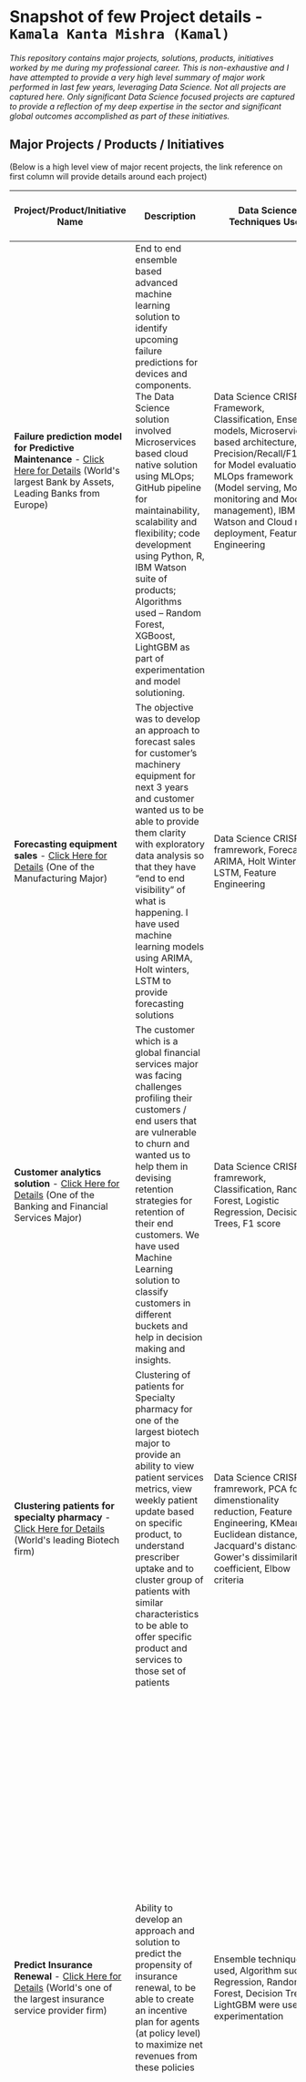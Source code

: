 # Snapshot of few Project details - ```Kamala Kanta Mishra (Kamal)```

*This repository contains major projects, solutions, products, initiatives worked by me during my professional career. This is non-exhaustive and I have attempted to provide a very high level summary of major work performed in last few years, leveraging Data Science. Not all projects are captured here. Only significant Data Science focused projects are captured to provide a reflection of my deep expertise in the sector and significant global outcomes accomplished as part of these initiatives.*


## Major Projects / Products / Initiatives 
(Below is a high level view of major recent projects, the link reference on first column will provide details around each project)

Project/Product/Initiative Name | Description  | Data Science Techniques Used | Business Outcomes, Impact and Value
--------------------------------|--------------|------------------------------|------------------------------------
**Failure prediction model for Predictive Maintenance** - [Click Here for Details](/Project_PDM.md)  (World's largest Bank by Assets, Leading Banks from Europe) | End to end ensemble based advanced machine learning solution to identify upcoming failure predictions for devices and components. The Data Science solution involved Microservices based cloud native solution using MLOps; GitHub pipeline for maintainability, scalability and flexibility; code development using Python, R, IBM Watson suite of products; Algorithms used – Random Forest, XGBoost, LightGBM as part of experimentation and model solutioning. | Data Science CRISP-DM Framework, Classification, Ensemble models, Microservices based architecture, Precision/Recall/F1score for Model evaluation, MLOps framework (Model serving, Model monitoring and Model management), IBM Watson and Cloud native deployment, Feature Engineering | Public Client Reference, Availability up by upto 2-3 percentage points, Prediction of failures up to 50% for future period, Predictions at device and component level, Optimization improvement at stock keeping of critical components
**Forecasting equipment sales** - [Click Here for Details](/Project_FES.md) (One of the Manufacturing Major) | The objective was to develop an approach to forecast sales for customer’s machinery equipment for next 3 years and customer wanted us to be able to provide them clarity with exploratory data analysis so that they have “end to end visibility” of what is happening. I have used machine learning models using ARIMA, Holt winters, LSTM to provide forecasting solutions | Data Science CRISP DM framrework, Forecasting, ARIMA, Holt Winters, LSTM, Feature Engineering | Machine Learning solution provides ability to plan equipments for 3-6 months in advance for Customer and drive their business effectively, Cost savings up to 20% on y-o-y comparision 
**Customer analytics solution** - [Click Here for Details](/Project_CA.md) (One of the Banking and Financial Services Major) | The customer which is a global financial services major was facing challenges profiling their customers / end users that are vulnerable to churn and wanted us to help them in devising retention strategies for retention of their end customers. We have used Machine Learning solution to classify customers in different buckets and help in decision making and insights. | Data Science CRISP DM framrework, Classification, Random Forest, Logistic Regression, Decision Trees, F1 score | Ability to provide Next Best Offers to Customers and Increase up to 8%-10% of their revenue
**Clustering patients for specialty pharmacy** - [Click Here for Details](/Project_CPSP.md) (World's leading Biotech firm) | Clustering of patients for Specialty pharmacy for one of the largest biotech major to provide an ability to view patient services metrics, view weekly patient update based on specific product, to understand prescriber uptake and to cluster group of patients with similar characteristics to be able to offer specific product and services to those set of patients | Data Science CRISP DM framrework, PCA for dimenstionality reduction, Feature Engineering, KMeans, Euclidean distance, Jacquard's distance, Gower's dissimilarity coefficient, Elbow criteria | Customer / Patient satisfaction increase up to 10 percent points, Customer visit cost to hospitals reduced by up to 40 percent points, Alignment of drugs/products efficient due to better inventory of those products
**Predict Insurance Renewal** - [Click Here for Details](/Project_PIR.md) (World's one of the largest insurance service provider firm) | Ability to develop an approach and solution to predict the propensity of insurance renewal, to be able to create an incentive plan for agents (at policy level) to maximize net revenues from these policies |Ensemble techniques used, Algorithm such as Regression, Random Forest, Decision Tree, LightGBM were used for experimentation | Value realized within 3 months of implementing actions based on predictions shared are as follows: a) Client used the prediction probability to take better informed decisions about their end customers – who are more likely to renew the insurance, b) Computing the incentive amount for agents helped them strategize entire process and how to allocate agents accordingly and manage their incentives. Effort towards campaigns were managed better after implementation of the solution, c) Client wanted to perform this as an ongoing effort (generating prediction monthly for their business) for next few quarters to see the impact and leverage from it.

**```Key dimensions:```**
- Outcomes, Value and Impact demonstrated to Clients, Stakeholders with tangible aspects such as - Public Client Reference of the work, A% cost savings, B% Availability improvement, C% prediction accuracy etc.
- Confidence shown to Clients, Stakeholders by demonstrating end-to-end CRISP-DM (Cross Industry Standard Process for Data Mining) framework
- Recommendations as a partner in the areas of MLOps, ML Explainability, Data drift, Model drift, Responsible AI/ML, Ethical AI/ML etc.
- Multiple breadth of Data Science problems solved such as Classification, Clustering, Neural Networks, Forecasting, Survival Analytics, Deep Learning etc.
- Use cases solved for multiple domains such as Banking and Financial Services, Insurance, Retail and CPG, Healthcare, Manufacturing etc.
- Use cases solved across functions within X Analytics for Data Science such as - Customer Analytics, Risk Analytics, Marketing Analytics, Predictive Analytics, Healthcare Analytics etc.
- Innovation and Thought Leadership dimension linked to Data Science work (in terms of filing patents, presenting papers in conferences, blogging, mentoring etc.)

## Recent Appearances in Public Domain 
**Contributions in Data Science and AI Thought Leadership / DigiTech Sector**

- June 2021: Webinar on [Accelerate Data Science and Responsible AI](https://www.linkedin.com/feed/update/urn:li:activity:6811518760365764608) The [YouTube Link](https://www.youtube.com/watch?v=WcsL7qs4nuY)
- May 2021: Panel Discussion at Kaggle Days Meetup Delhi NCR Chapter on [Data Science Ecosystem and Hiring Prospects in India](https://www.youtube.com/watch?v=uY4Pq6rMwpU&t=30s)



----------------------------------------------------------------


**Disclaimer:**
*These are captured and documented to demonstrate my success, project details, global presence, value and impact created, etc., and are best to my knowledge and experiences. This does not represent any opinions from or on any firms or any institute.*

